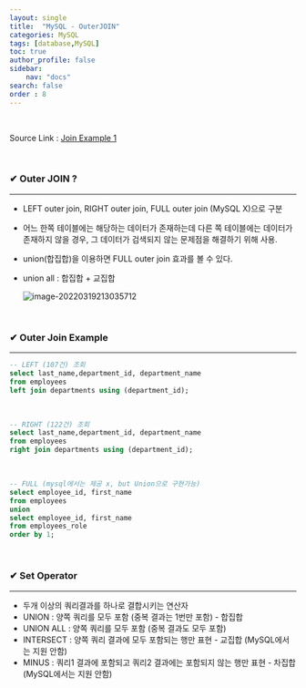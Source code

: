 ```yaml
---
layout: single
title:  "MySQL - OuterJOIN"
categories: MySQL
tags: [database,MySQL]
toc: true
author_profile: false
sidebar:
    nav: "docs"
search: false
order : 8
---
```


<br>

Source Link : [Join Example 1](https://github.com/Jaehwany/Database/blob/036dc94a641e1156a4abbb18f3fbbba3a5cc7168/2.%20Join/1.%20Join_example.sql)

<br>

### ✔ Outer JOIN ?

------------------------------------------------------------------

- LEFT outer join, RIGHT outer join, FULL outer join (MySQL X)으로 구분

- 어느 한쪽 테이블에는 해당하는 데이터가 존재하는데 다른 쪽 테이블에는 데이터가 존재하지 않을 경우, 그 데이터가 검색되지 않는 문제점을 해결하기 위해 사용.

- union(합집합)을 이용하면 FULL outer join 효과를 볼 수 있다.

- union all : 합집합 + 교집합 

  

  ![image-20220319213035712](../../images/db/2022-03-19-db-outerjoin/image-20220319213035712.png)

<br>

### ✔ Outer Join Example

------------------------------------------------------------------

``` sql
-- LEFT (107건) 조회
select last_name,department_id, department_name 
from employees
left join departments using (department_id);
```

<br>

``` sql
-- RIGHT (122건) 조회
select last_name,department_id, department_name 
from employees
right join departments using (department_id);
```

<br>

``` sql
-- FULL (mysql에서는 제공 x, but Union으로 구현가능)
select employee_id, first_name
from employees
union 
select employee_id, first_name
from employees_role
order by 1;
```

<br>

### ✔ Set Operator

------------------------------------------------------------------

- 두개 이상의 쿼리결과를 하나로 결합시키는 연산자
- UNION : 양쪽 쿼리를 모두 포함 (중복 결과는 1번만 포함) - 합집합
- UNION  ALL : 양쪽 쿼리를 모두 포함 (중복 결과도 모두 포함)
- INTERSECT  : 양쪽 쿼리 결과에 모두 포함되는 행만 표현  - 교집합 (MySQL에서는 지원 안함)
- MINUS : 쿼리1 결과에 포함되고 쿼리2 결과에는 포함되지 않는 행만 표현 - 차집합 (MySQL에서는 지원 안함)

<br>

